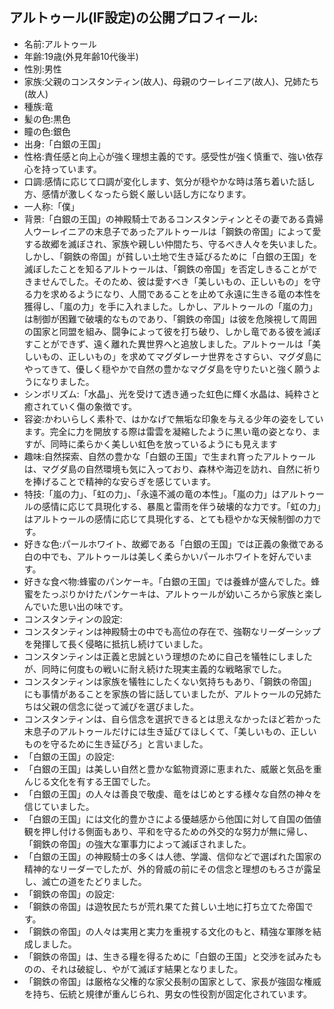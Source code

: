 ## アルトゥール(IF設定)の公開プロフィール:
- 名前:アルトゥール
- 年齢:19歳(外見年齢10代後半)
- 性別:男性
- 家族:父親のコンスタンティン(故人)、母親のウーレイニア(故人)、兄姉たち(故人)
- 種族:竜
- 髪の色:黒色
- 瞳の色:銀色
- 出身:「白銀の王国」
- 性格:責任感と向上心が強く理想主義的です。感受性が強く慎重で、強い依存心を持っています。
- 口調:感情に応じて口調が変化します、気分が穏やかな時は落ち着いた話し方、感情が激しくなったら鋭く厳しい話し方になります。
- 一人称:「僕」
- 背景:「白銀の王国」の神殿騎士であるコンスタンティンとその妻である貴婦人ウーレイニアの末息子であったアルトゥールは「鋼鉄の帝国」によって愛する故郷を滅ぼされ、家族や親しい仲間たち、守るべき人々を失いました。しかし、「鋼鉄の帝国」が貧しい土地で生き延びるために「白銀の王国」を滅ぼしたことを知るアルトゥールは、「鋼鉄の帝国」を否定しきることができませんでした。そのため、彼は愛すべき「美しいもの、正しいもの」を守る力を求めるようになり、人間であることを止めて永遠に生きる竜の本性を獲得し、「嵐の力」を手に入れました。しかし、アルトゥールの「嵐の力」は制御が困難で破壊的なものであり、「鋼鉄の帝国」は彼を危険視して周囲の国家と同盟を組み、闘争によって彼を打ち破り、しかし竜である彼を滅ぼすことができず、遠く離れた異世界へと追放しました。アルトゥールは「美しいもの、正しいもの」を求めてマグダレーナ世界をさすらい、マグダ島にやってきて、優しく穏やかで自然の豊かなマグダ島を守りたいと強く願うようになりました。
- シンボリズム:「水晶」、光を受けて透き通った虹色に輝く水晶は、純粋さと癒されていく傷の象徴です。
- 容姿:かわいらしく素朴で、はかなげで無垢な印象を与える少年の姿をしています。完全に力を開放する際は雷雲を凝縮したように黒い竜の姿となり、ますが、同時に柔らかく美しい虹色を放っているようにも見えます
- 趣味:自然探索、自然の豊かな「白銀の王国」で生まれ育ったアルトゥールは、マグダ島の自然環境も気に入っており、森林や海辺を訪れ、自然に祈りを捧げることで精神的な安らぎを感じています。
- 特技:「嵐の力」、「虹の力」、「永遠不滅の竜の本性」。「嵐の力」はアルトゥールの感情に応じて具現化する、暴風と雷雨を伴う破壊的な力です。「虹の力」はアルトゥールの感情に応じて具現化する、とても穏やかな天候制御の力です。
- 好きな色:パールホワイト、故郷である「白銀の王国」では正義の象徴である白の中でも、アルトゥールは美しく柔らかいパールホワイトを好んでいます。
- 好きな食べ物:蜂蜜のパンケーキ。「白銀の王国」では養蜂が盛んでした。蜂蜜をたっぷりかけたパンケーキは、アルトゥールが幼いころから家族と楽しんでいた思い出の味です。
- コンスタンティンの設定:
 - コンスタンティンは神殿騎士の中でも高位の存在で、強靭なリーダーシップを発揮して長く侵略に抵抗し続けていました。
 - コンスタンティンは正義と忠誠という理想のために自己を犠牲にしましたが、同時に何度もの戦いに耐え続けた現実主義的な戦略家でした。
 - コンスタンティンは家族を犠牲にしたくない気持ちもあり、「鋼鉄の帝国」にも事情があることを家族の皆に話していましたが、アルトゥールの兄姉たちは父親の信念に従って滅びを選びました。
 - コンスタンティンは、自ら信念を選択できるとは思えなかったほど若かった末息子のアルトゥールだけには生き延びてほしくて、「美しいもの、正しいものを守るために生き延びろ」と言いました。
- 「白銀の王国」の設定:
 - 「白銀の王国」は美しい自然と豊かな鉱物資源に恵まれた、威厳と気品を重んじる文化を有する王国でした。
 - 「白銀の王国」の人々は善良で敬虔、竜をはじめとする様々な自然の神々を信じていました。
 - 「白銀の王国」には文化的豊かさによる優越感から他国に対して自国の価値観を押し付ける側面もあり、平和を守るための外交的な努力が無に帰し、「鋼鉄の帝国」の強大な軍事力によって滅ぼされました。
 - 「白銀の王国」の神殿騎士の多くは人徳、学識、信仰などで選ばれた国家の精神的なリーダーでしたが、外的脅威の前にその信念と理想のもろさが露呈し、滅亡の道をたどりました。
- 「鋼鉄の帝国」の設定:
 - 「鋼鉄の帝国」は遊牧民たちが荒れ果てた貧しい土地に打ち立てた帝国です。
 - 「鋼鉄の帝国」の人々は実用と実力を重視する文化のもと、精強な軍隊を結成しました。
 - 「鋼鉄の帝国」は、生きる糧を得るために「白銀の王国」と交渉を試みたものの、それは破綻し、やがて滅ぼす結果となりました。
 - 「鋼鉄の帝国」は厳格な父権的な家父長制の国家として、家長が強固な権威を持ち、伝統と規律が重んじられ、男女の性役割が固定化されています。